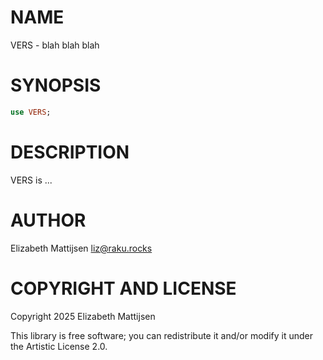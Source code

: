 NAME
====

VERS - blah blah blah

SYNOPSIS
========

```raku
use VERS;
```

DESCRIPTION
===========

VERS is ...

AUTHOR
======

Elizabeth Mattijsen <liz@raku.rocks>

COPYRIGHT AND LICENSE
=====================

Copyright 2025 Elizabeth Mattijsen

This library is free software; you can redistribute it and/or modify it under the Artistic License 2.0.

